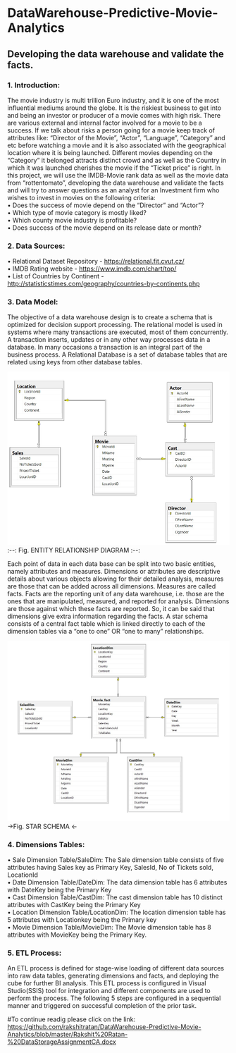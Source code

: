 # DataWarehouse-Predictive-Movie-Analytics
<h2> Developing the data warehouse and validate the facts.</h2>

<h3> 1.	Introduction: </h3>
The movie industry is multi trillion Euro industry, and it is one of the most influential mediums around the globe. It is the riskiest business to get into and being an investor or producer of a movie comes with high risk.
There are various external and internal factor involved for a movie to be a success. If we talk about risks a person going for a movie keep track of attributes like: “Director of the Movie”, “Actor”, “Language”, “Category” and etc before watching a movie and it is also associated with the geographical location where it is being launched.
Different movies depending on the “Category” it belonged attracts distinct crowd and as well as the Country in which it was launched cherishes the movie if the “Ticket price” is right.
In this project, we will use the IMDB-Movie rank data as well as the movie data from “rottentomato”, developing the data warehouse and validate the facts and will try to answer questions as an analyst for an Investment firm who wishes to invest in movies on the following criteria: <br>
•	Does the success of movie depend on the “Director” and “Actor”? <br>
•	Which type of movie category is mostly liked? <br>
•	Which county movie industry is profitable? <br>
•	Does success of the movie depend on its release date or month? <br>

<h3>2.	Data Sources: </h3>

•	Relational Dataset Repository - https://relational.fit.cvut.cz/ <br>
•	IMDB Rating website - https://www.imdb.com/chart/top/ <br>
•	List of Countries by Continent - http://statisticstimes.com/geography/countries-by-continents.php <br>

<h3> 3.	Data Model:</h3>

The objective of a data warehouse design is to create a schema that is optimized for decision support processing. The relational model is used in systems where many transactions are executed, most of them concurrently. A transaction inserts, updates or in any other way processes data in a database. In many occasions a transaction is an integral part of the business process. A Relational Database is a set of database tables that are related using keys from other database tables. 

![Alt Text](https://github.com/rakshitratan/DataWarehouse-Predictive-Movie-Analytics/blob/master/IMG-20200423-WA0016.jpg)
:--: Fig. ENTITY RELATIONSHIP DIAGRAM :--:

Each point of data in each data base can be split into two basic entities, namely attributes and measures. Dimensions or attributes are descriptive details about various objects allowing for their detailed analysis, measures are those that can be added across all dimensions. Measures are called facts. Facts are the reporting unit of any data warehouse, i.e. those are the ones that are manipulated, measured, and reported for analysis. Dimensions are those against which these facts are reported. So, it can be said that dimensions give extra information regarding the facts. A star schema consists of a central fact table which is linked directly to each of the dimension tables via a “one to one” OR “one to many” relationships.

![Alt Text](https://github.com/rakshitratan/DataWarehouse-Predictive-Movie-Analytics/blob/master/IMG-20200423-WA0022.jpg)
->Fig. STAR SCHEMA <-

<h3>4.	Dimensions Tables:</h3>
•	Sale Dimension Table/SaleDim: The Sale dimension table consists of five attributes having Sales key as Primary Key, SalesId, No of Tickets sold, LocationId <br>
•	Date Dimension Table/DateDim: The data dimension table has 6 attributes with DateKey being the Primary Key<br>
•	Cast Dimension Table/CastDim: The cast dimension table has 10 distinct attributes with CastKey being the Primary Key<br>
•	Location Dimension Table/LocationDim: The location dimension table has 5 attributes with Locationkey being the Primary key<br>
•	Movie Dimension Table/MovieDim: The Movie dimension table has 8 attributes with MovieKey being the Primary Key.<br>

<h3> 5.	ETL Process:</h3>

An ETL process is defined for stage-wise loading of different data sources into raw data tables, generating dimensions and facts, and deploying the cube for further BI analysis. This ETL process is configured in Visual Studio(SSIS) tool for integration and different components are used to perform the process. The following 5 steps are configured in a sequential manner and triggered on successful completion of the prior task.

#To continue readig please click on the link: https://github.com/rakshitratan/DataWarehouse-Predictive-Movie-Analytics/blob/master/Rakshit%20Ratan-%20DataStorageAssignmentCA.docx


